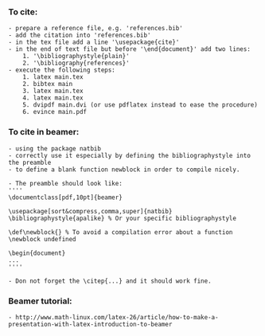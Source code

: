 ### To cite:
	- prepare a reference file, e.g. 'references.bib'
	- add the citation into 'references.bib'
	- in the tex file add a line '\usepackage{cite}'
	- in the end of text file but before '\end{document}' add two lines:
		1. '\bibliographystyle{plain}'
		2. '\bibliography{references}'
	- execute the following steps:
		1. latex main.tex
		2. bibtex main
		3. latex main.tex
		4. latex main.tex
		5. dvipdf main.dvi (or use pdflatex instead to ease the procedure)
		6. evince main.pdf

### To cite in beamer:
	- using the package natbib
	- correctly use it especially by defining the bibliographystyle into the preamble
	- to define a blank function newblock in order to compile nicely.

	- The preamble should look like:
	''''
	\documentclass[pdf,10pt]{beamer}

	\usepackage[sort&compress,comma,super]{natbib}
	\bibliographystyle{apalike} % Or your specific bibliographystyle

	\def\newblock{} % To avoid a compilation error about a function \newblock undefined

	\begin{document}
	...
	''''

	- Don not forget the \citep{...} and it should work fine.

### Beamer tutorial:
	- http://www.math-linux.com/latex-26/article/how-to-make-a-presentation-with-latex-introduction-to-beamer

